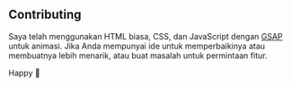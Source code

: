 

## Contributing

Saya telah menggunakan HTML biasa, CSS, dan JavaScript dengan [GSAP](https://greensock.com/gsap) untuk animasi.
Jika Anda mempunyai ide untuk memperbaikinya atau membuatnya lebih menarik, atau buat masalah untuk permintaan fitur.

Happy 🎉
